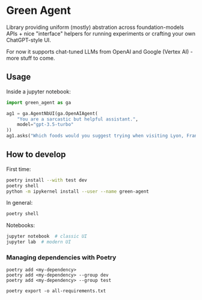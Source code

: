 # Green Agent

Library providing uniform (mostly) abstration across foundation-models APIs + nice "interface" helpers for running experiments or crafting your own ChatGPT-style UI.

For now it supports chat-tuned LLMs from OpenAI and Google (Vertex AI) - more stuff to come.

## Usage

Inside a jupyter notebook:

```py
import green_agent as ga

ag1 = ga.AgentNbUI(ga.OpenAIAgent(
    "You are a sarcastic but helpful assistant.",
    model="gpt-3.5-turbo"
))
ag1.asks("Which foods would you suggest trying when visiting Lyon, France?")
```

## How to develop

First time:

```sh
poetry install --with test dev
poetry shell
python -m ipykernel install --user --name green-agent
```

In general:

```sh
poetry shell
```

Notebooks:

```sh
jupyter notebook  # classic UI
jupyter lab  # modern UI
```

### Managing dependencies with Poetry

```
poetry add <my-dependency>
poetry add <my-dependency> --group dev
poetry add <my-dependency> --group test
```

```
poetry export -o all-requirements.txt
```

